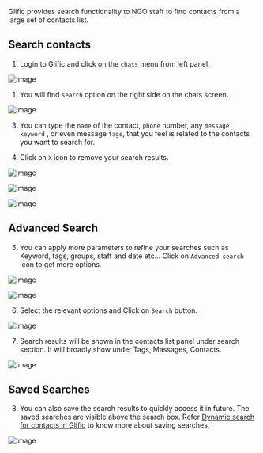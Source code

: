 Glific provides search functionality to NGO staff to find contacts from a  large set of contacts list.

## Search contacts

1. Login to Glific and click on the `chats` menu from left panel.

![image](https://user-images.githubusercontent.com/32592458/212239968-5ef81df5-95a3-4b51-94fa-a727acbae410.png)

1. You will find `search`  option  on the right side on the chats screen.

![image](https://user-images.githubusercontent.com/32592458/212239991-78752b4c-253e-4e1c-9862-8f702e76c27e.png)



3. You can type the `name` of the contact,  `phone` number, any `message keyword`  , or even message `tags`, that you feel is related to the contacts you want to search for.

4. Click on `X` icon to remove your search results.

![image](https://user-images.githubusercontent.com/32592458/212240013-8c3a9f28-fe0e-4962-a57a-1a46b7768609.png)

![image](https://user-images.githubusercontent.com/32592458/212640793-ea473d7e-d7d3-4f94-8775-e4c085540168.png)

![image](https://user-images.githubusercontent.com/32592458/212640910-b51985f3-c5a6-4321-bfb3-926e006ce7e3.png)

## 

## Advanced Search

5. You can apply more parameters  to refine your searches  such as Keyword, tags, groups, staff and date etc... Click on `Advanced search` icon to get more options.

![image](https://user-images.githubusercontent.com/32592458/212640960-390d94a3-9627-44f4-9d82-ff9932bd5a7a.png)



![image](https://user-images.githubusercontent.com/32592458/212641313-237d18b2-1f26-4b8e-a900-517edf83dccf.png)

6. Select the relevant options and Click on `Search` button.

![image](https://user-images.githubusercontent.com/32592458/212641361-243bea20-e8c4-408a-9591-1c9a5c792fdf.png)

7. Search results will be shown in the contacts list panel under search section. It will broadly show under Tags, Massages, Contacts.

![image](https://user-images.githubusercontent.com/32592458/212641385-378a95ee-ad53-4422-b6c0-bb0886cdebb9.png)

## Saved Searches

8. You can also save the search results  to quickly access it in future. The saved searches are visible above the search box.  Refer [Dynamic search for contacts in Glific](https://glific.slab.com/public/u1ylgh3l) to know more about  saving searches.

![image](https://user-images.githubusercontent.com/32592458/212641419-e73c27b7-7a2e-47df-98da-f3368c5652b7.png)
